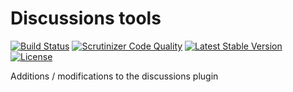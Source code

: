 Discussions tools
=================

[![Build Status](https://scrutinizer-ci.com/g/ColdTrick/discussions_tools/badges/build.png?b=master)](https://scrutinizer-ci.com/g/ColdTrick/discussions_tools/build-status/master)
[![Scrutinizer Code Quality](https://scrutinizer-ci.com/g/ColdTrick/discussions_tools/badges/quality-score.png?b=master)](https://scrutinizer-ci.com/g/ColdTrick/discussions_tools/?branch=master)
[![Latest Stable Version](https://poser.pugx.org/coldtrick/discussions_tools/v/stable.svg)](https://packagist.org/packages/coldtrick/discussions_tools)
[![License](https://poser.pugx.org/coldtrick/discussions_tools/license.svg)](https://packagist.org/packages/coldtrick/discussions_tools)

Additions / modifications to the discussions plugin
